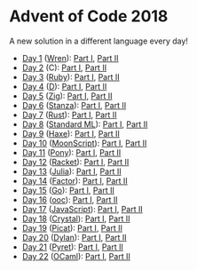 # Advent of Code 2018

A new solution in a different language every day!

- [Day 1](./day1) ([Wren](http://wren.io/)): [Part I](./day1/part1.wren), [Part II](./day1/part2.wren)
- [Day 2](./day2) (C): [Part I](./day2/part1.c), [Part II](./day2/part2.c)
- [Day 3](./day3) ([Ruby](https://www.ruby-lang.org/)): [Part I](./day3/part1.rb), [Part II](./day3/part2.rb)
- [Day 4](./day4) ([D](https://dlang.org/)): [Part I](./day4/part1.d), [Part II](./day4/part2.d)
- [Day 5](./day5) ([Zig](https://ziglang.org/)): [Part I](./day5/part1.zig), [Part II](./day5/part2.zig)
- [Day 6](./day6) ([Stanza](http://lbstanza.org/)): [Part I](./day6/part1.stanza), [Part II](./day6/part2.stanza)
- [Day 7](./day7) ([Rust](https://www.rust-lang.org/)): [Part I](./day7/part1.rs), [Part II](./day7/part2.rs)
- [Day 8](./day8) ([Standard ML](http://sml-family.org/)): [Part I](./day8/part1.sml), [Part II](./day8/part2.sml)
- [Day 9](./day9) ([Haxe](https://haxe.org/)): [Part I](./day9/Part1.hx), [Part II](./day9/Part2.hx)
- [Day 10](./day10) ([MoonScript](https://moonscript.org/)): [Part I](./day10/part1.moon), [Part II](./day10/part2.moon)
- [Day 11](./day11) ([Pony](https://ponylang.io/)): [Part I](./day11/part1/part1.pony), [Part II](./day11/part2/part2.pony)
- [Day 12](./day12) ([Racket](https://racket-lang.org/)): [Part I](./day12/part1.rkt), [Part II](./day12/part2.rkt)
- [Day 13](./day13) ([Julia](https://julialang.org/)): [Part I](./day13/part1.jl), [Part II](./day13/part2.jl)
- [Day 14](./day14) ([Factor](https://factorcode.org/)): [Part I](./day14/part1.factor), [Part II](./day14/part2.factor)
- [Day 15](./day15) ([Go](https://golang.org/)): [Part I](./day15/part1.go), [Part II](./day15/part2.go)
- [Day 16](./day16) ([ooc](https://ooc-lang.org/)): [Part I](./day16/part1.ooc), [Part II](./day16/part2.ooc)
- [Day 17](./day17) ([JavaScript](https://developer.mozilla.org/en-US/docs/Web/JavaScript/)): [Part I](./day17/part1.js), [Part II](./day17/part2.js)
- [Day 18](./day18) ([Crystal](https://crystal-lang.org/)): [Part I](./day18/part1.cr), [Part II](./day18/part2.cr)
- [Day 19](./day19) ([Picat](http://picat-lang.org/)): [Part I](./day19/part1.pi), [Part II](./day19/part2.pi)
- [Day 20](./day20) ([Dylan](https://opendylan.org/)): [Part I](./day20/part1.dylan), [Part II](./day20/part2.dylan)
- [Day 21](./day21) ([Pyret](https://www.pyret.org/)): [Part I](./day21/part1.arr), [Part II](./day21/part2.arr)
- [Day 22](./day22) ([OCaml](https://ocaml.org/)): [Part I](./day22/part1.ml), [Part II](./day22/part2.ml)
